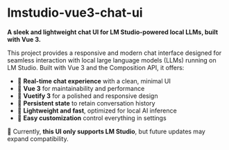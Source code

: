 # lmstudio-vue3-chat-ui

**A sleek and lightweight chat UI for LM Studio-powered local LLMs, built with Vue 3.**

This project provides a responsive and modern chat interface designed for seamless interaction with local large language models (LLMs) running on LM Studio. Built with Vue 3 and the Composition API, it offers:

- 🔹 **Real-time chat experience** with a clean, minimal UI
- 🔹 **Vue 3** for maintainability and performance
- 🔹 **Vuetify 3** for a polished and responsive design
- 🔹 **Persistent state** to retain conversation history
- 🔹 **Lightweight and fast**, optimized for local AI inference
- 🔹 **Easy customization** control everything in settings
 


🚀 Currently, **this UI only supports LM Studio**, but future updates may expand compatibility.  
